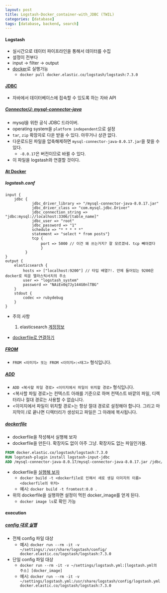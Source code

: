 ```yaml
---
layout: post
title: Logstash-Docker_container-with_JDBC (TWIL)
categories: [database]
tags: [database, backend, search]
---
```


#### Logstash

 - 실시간으로 데이터 파이프라인을 통해서 데이터를 수집
 - 설정이 전부다
 - input -> filter -> output
 - [docker](https://www.elastic.co/guide/en/logstash/current/docker.html)로 실행가능 
     - `docker pull docker.elastic.co/logstash/logstash:7.3.0`

#### [JDBC](https://ko.wikipedia.org/wiki/JDBC)

 - 자바에서 데이터베이스에 접속할 수 있도록 하는 자바 API
 
##### [Connector/J: mysql-connector-java](https://dev.mysql.com/downloads/connector/j/)
 
 - mysql을 위한 공식 JDBC 드라이버. 
 - operating system을 `platform independent`으로 설정
 - `tar`, `zip` 확장자로 다운 받을 수 있다. 아무거나 상관 없다.
 - 다운로드된 파일을 압축해제하면 `mysql-connector-java-8.0.17.jar`을 찾을 수 있다.
     - `-8.0.17`은 버전이므로 바뀔 수 있다.
 - 이 파일을 logstash와 연결할 것이다.

#### [At Docker](https://github.com/logstash-plugins/logstash-input-jdbc/issues/198)
 

##### logstash.conf

```
input {
    jdbc { 
            jdbc_driver_library => "/mysql-connector-java-8.0.17.jar"
            jdbc_driver_class => "com.mysql.jdbc.Driver"
            jdbc_connection_string => "jdbc:mysql://localhost:3306/[table_name]"
            jdbc_user => "root" 
            jdbc_password => "1"
            schedule => "* * * * *"
            statement => "select * from posts"}
            tcp { 
                port => 5000 // 이건 왜 쓰는거지? 잘 모르겠네. tcp 빼야겠다
                }
         }
}                  
output {
    elasticsearch {
        hosts => ["localhost:9200"] // 타입 배열?!. 안에 들어있는 9200은 docker로 띄운 엘라스틱서치의 주소
        user => "logstash_system"
        password => "NAiEx0q7Jy144G0nlTBG"
    }    
    stdout {
        codec => rubydebug
    }
}              
```

- 주의 사항
    1. elasticsearch [계정정보](https://principle486.tistory.com/entry/Attempted-to-resurrect-connection-to-dead-ES-instance-but-got-an-error)


- [dockerfile로 연결하기](https://www.elastic.co/guide/en/logstash/current/docker-config.html)


##### [FROM](http://pyrasis.com/book/DockerForTheReallyImpatient/Chapter07/02)

- `FROM <이미지> 또는 FROM <이미지>:<태그>` 형식입니다.

##### [ADD](http://pyrasis.com/book/DockerForTheReallyImpatient/Chapter07/09)

-  `ADD <복사할 파일 경로> <이미지에서 파일이 위치할 경로>` 형식입니다.
- <복사할 파일 경로>는 컨텍스트 아래를 기준으로 하며 컨텍스트 바깥의 파일, 디렉터리나 절대 경로는 사용할 수 없습니다.
- <이미지에서 파일이 위치할 경로>는 항상 절대 경로로 설정해야 합니다. 그리고 마지막이 /로 끝나면 디렉터리가 생성되고 파일은 그 아래에 복사됩니다.


##### [dockerfile](https://docs.docker.com/engine/reference/builder/)

- dockerfile을 작성해서 실행해 보자
- dockerfile을 만든다. 확장자도 없이 아주 그냥. 확장자도 없는 파일인가봄.

``` dockerfile
FROM docker.elastic.co/logstash/logstash:7.3.0
RUN logstash-plugin install logstash-input-jdbc
ADD /mysql-connector-java-8.0.17/mysql-connector-java-8.0.17.jar /jdbc/
```
- dockerfile을 [실행해 보자](https://blog.naver.com/PostView.nhn?blogId=alice_k106&logNo=220646382977&parentCategoryNo=7&categoryNo=&viewDate=&isShowPopularPosts=true&from=search)
    - `docker build -t <dockerfile로 인해서 새로 생길 이미지의 이름> <dockerfile의 위치>`
    - 예시: `docker build -t fromtest:0.0 .`
- 위의 dockerfile을 실행하면 설정이 먹힌 docker_image를 얻게 된다.
    - `docker image ls`로 확인 가능

#### execution 

##### [config 대로 실행](https://www.elastic.co/guide/en/logstash/current/docker-config.html)
- 전체 config 파일 대상
    - 예시: `docker run --rm -it -v ~/settings/:/usr/share/logstash/config/ docker.elastic.co/logstash/logstash:7.3.0`
- 단일 config 파일 대상
    - `docker run --rm -it -v ~/settings/logstash.yml:[logstash.yml의 주소] [docker_image]`
    - 예시: `docker run --rm -it -v ~/settings/logstash.yml:/usr/share/logstash/config/logstash.yml docker.elastic.co/logstash/logstash:7.3.0`


